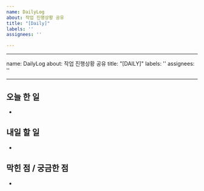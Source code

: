 ```yaml
---
name: DailyLog
about: 작업 진행상황 공유
title: "[Daily]"
labels: ''
assignees: ''

---
```


---
name: DailyLog
about: 작업 진행상황 공유
title: "[DAILY]"
labels: ''
assignees: ''

---

## 오늘 한 일
- 

## 내일 할 일
- 

## 막힌 점 / 궁금한 점
-
